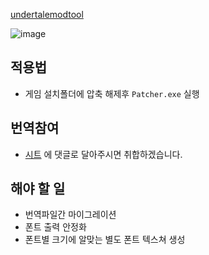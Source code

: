 
 [undertalemodtool](https://github.com/krzys-h/UndertaleModTool)
 
![image](https://user-images.githubusercontent.com/49047211/211140923-dc7e57d7-4462-451f-b88d-28440b2fe79f.png)

## 적용법
- 게임 설치폴더에 압축 해제후 `Patcher.exe` 실행

## 번역참여 
- [시트](https://docs.google.com/spreadsheets/d/1w2JjxpPBwynLhu69edHGjCwjLX0muLK1cXzwzj8Sfrc/edit#gid=360281631) 에 댓글로 달아주시면
취합하겠습니다.

## 해야 할 일
- 번역파일간 마이그레이션
- 폰트 출력 안정화
- 폰트별 크기에 알맞는 별도 폰트 텍스쳐 생성
